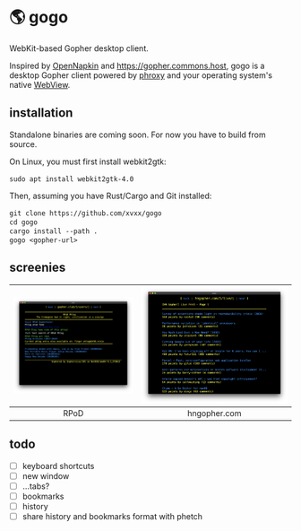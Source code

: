 # 🌎 gogo 

WebKit-based Gopher desktop client. 

Inspired by [OpenNapkin][OpenNapkin] and https://gopher.commons.host,
gogo is a desktop Gopher client powered by [phroxy][phroxy] and your
operating system's native [WebView][web-view].

## installation

Standalone binaries are coming soon. For now you have to build from
source. 

On Linux, you must first install webkit2gtk:

    sudo apt install webkit2gtk-4.0

Then, assuming you have Rust/Cargo and Git installed:

    git clone https://github.com/xvxx/gogo
    cd gogo
    cargo install --path .
    gogo <gopher-url>

## screenies

|![Screenshot](./img/rpod.png)|![Screenshot](./img/hn.png)|
|:-:|:-:|
| RPoD | hngopher.com |

## todo

- [ ] keyboard shortcuts
- [ ] new window
- [ ] ...tabs?
- [ ] bookmarks
- [ ] history
- [ ] share history and bookmarks format with phetch

[phroxy]: https://github.com/xvxx/phroxy
[web-view]: https://github.com/boscop/web-view
[OpenNapkin]: https://github.com/Lartu/OpenNapkin
